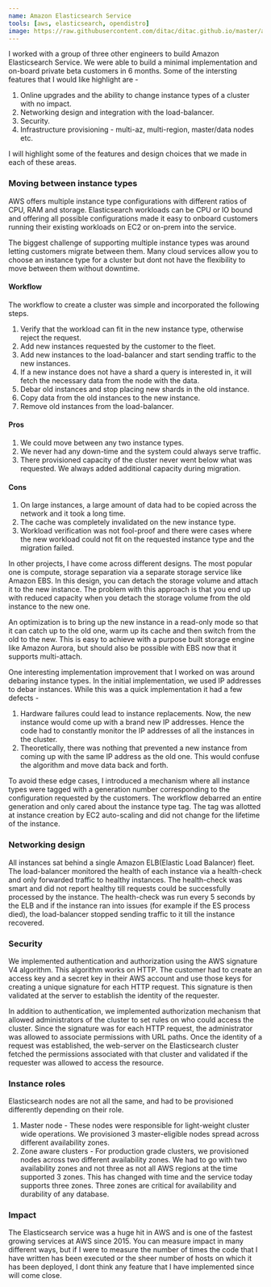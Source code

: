 ```yaml
---
name: Amazon Elasticsearch Service
tools: [aws, elasticsearch, opendistro]
image: https://raw.githubusercontent.com/ditac/ditac.github.io/master/assets/aes.png
---
```


I worked with a group of three other engineers to build Amazon Elasticsearch
Service. We were able to build a minimal implementation and on-board private
beta customers in 6 months. Some of the intersting features that I would like
highlight are -
1.  Online upgrades and the ability to change instance types of a cluster with
    no impact.
2.  Networking design and integration with the load-balancer.
3.  Security.
4.  Infrastructure provisioning - multi-az, multi-region, master/data nodes
    etc.

I will highlight some of the features and design choices that we made in each
of these areas.

### Moving between instance types
AWS offers multiple instance type configurations with different ratios of CPU,
RAM and storage. Elasticsearch workloads can be CPU or IO bound and offering
all possible configurations made it easy to onboard customers running their
existing workloads on EC2 or on-prem into the service.

The biggest challenge of supporting multiple instance types was
around letting customers migrate between them. Many cloud services allow you to
choose an instance type for a cluster but dont not have the flexibility to move
between them without downtime.

#### Workflow
The workflow to create a cluster was simple and incorporated the following
steps.

1. Verify that the workload can fit in the new instance type, otherwise reject
   the request.
3. Add new instances requested by the customer to the fleet.
4. Add new instances to the load-balancer and start sending traffic to the new
   instances.
5. If a new instance does not have a shard a query is interested in, it will
   fetch the necessary data from the node with the data.
6. Debar old instances and stop placing new shards in the old instance.
7. Copy data from the old instances to the new instance.
8. Remove old instances from the load-balancer.

#### Pros
1. We could move between any two instance types.
2. We never had any down-time and the system could always serve traffic.
3. There provisioned capacity of the cluster never went below what was
   requested. We always added additional capacity during migration.

#### Cons
1. On large instances, a large amount of data had to be copied across the
   network and it took a long time.
2. The cache was completely invalidated on the new instance type.
3. Workload verification was not fool-proof and there were cases where the new
   workload could not fit on the requested instance type and the migration
failed.

In other projects, I have come across different designs. The most popular one
is compute, storage separation via a separate storage service like Amazon EBS.
In this design, you can detach the storage volume and attach it to the new
instance. The problem with this approach is that you end up with reduced
capacity when you detach the storage volume from the old instance to the new
one.

An optimization is to bring up the new instance in a read-only mode so that it
can catch up to the old one, warm up its cache and then switch from the old to
the new. This is easy to achieve with a purpose built storage engine like
Amazon Aurora, but should also be possible with EBS now that it supports
multi-attach.

One interesting implementation improvement that I worked on was around debaring
instance types. In the initial implementation, we used IP addresses to debar
instances. While this was a quick implementation it had a few defects - 
1. Hardware failures could lead to instance replacements. Now, the new instance
   would come up with a brand new IP addresses. Hence the code had to
constantly monitor the IP addresses of all the instances in the cluster.
2. Theoretically, there was nothing that prevented a new instance from coming
   up with the same IP address as the old one. This would confuse the algorithm
and move data back and forth.

To avoid these edge cases, I introduced a mechanism where all instance types
were tagged with a generation number corresponding to the configuration
requested by the customers. The workflow debarred an entire generation and only
cared about the instance type tag. The tag was allotted at instance creation by
EC2 auto-scaling and did not change for the lifetime of the instance.

### Networking design
All instances sat behind a single Amazon ELB(Elastic Load Balancer) fleet. The
load-balancer monitored the health of each instance via a health-check and only
forwarded traffic to healthy instances. The health-check was smart and did not
report healthy till requests could be successfully processed by the instance.
The health-check was run every 5 seconds by the ELB and if the instance ran
into issues (for example if the ES process died), the load-balancer stopped
sending traffic to it till the instance recovered.

### Security
We implemented authentication and authorization using the AWS signature V4
algorithm. This algorithm works on HTTP. The customer had to create an access
key and a secret key in their AWS account and use those keys for creating
a unique signature for each HTTP request. This signature is then validated at
the server to establish the identity of the requester. 

In addition to authentication, we implemented authorization mechanism that
allowed administrators of the cluster to set rules on who could access the
cluster. Since the signature was for each HTTP request, the administrator was
allowed to associate permissions with URL paths. Once the identity of a request
was established, the web-server on the Elasticsearch cluster fetched the
permissions associated with that cluster and validated if the requester was
allowed to access the resource. 

### Instance roles
Elasticsearch nodes are not all the same, and had to be provisioned differently
depending on their role.
1. Master node - These nodes were responsible for light-weight cluster wide
   operations. We provisioned 3 master-eligible nodes spread across different
availability zones.
2. Zone aware clusters - For production grade clusters, we provisioned nodes
   across two different availability zones. We had to go with two availability
zones and not three as not all AWS regions at the time supported 3 zones. This
has changed with time and the service today supports three zones. Three zones
are critical for availability and durability of any database.

### Impact
The Elasticsearch service was a huge hit in AWS and is one of the fastest
growing services at AWS since 2015. You can measure impact in many different
ways, but if I were to measure the number of times the code that I have written
has been executed or the sheer number of hosts on which it has been deployed,
I dont think any feature that I have implemented since will come close.
